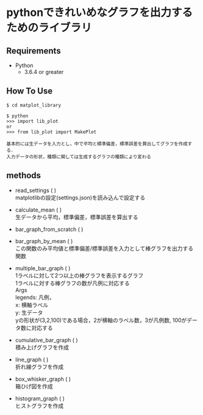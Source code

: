 # pythonできれいめなグラフを出力するためのライブラリ

## Requirements
- Python
    - 3.6.4 or greater

## How To Use
```
$ cd matplot_library

$ python
>>> import lib_plot
or
>>> from lib_plot import MakePlot

基本的には生データを入力とし，中で平均と標準偏差，標準誤差を算出してグラフを作成する．
入力データの形状，種類に関しては生成するグラフの種類により変わる
```


## methods

- read_settings ( )  
matplotlibの設定(settings.json)を読み込んで設定する

- calculate_mean ( )  
生データから平均，標準偏差，標準誤差を算出する

- bar_graph_from_scratch ( )  


- bar_graph_by_mean ( )  
この関数のみ平均値と標準偏差/標準誤差を入力として棒グラフを出力する関数

- multiple_bar_graph ( )  
1ラベルに対して2つ以上の棒グラフを表示するグラフ  
1ラベルに対する棒グラフの数が凡例に対応する  
Args  
legends: 凡例，  
x:  横軸ラベル  
y:  生データ  
yの形状が(3,2,100)である場合，2が横軸のラベル数，3が凡例数, 100がデータ数に対応する  


- cumulative_bar_graph ( )  
積み上げグラフを作成  


- line_graph ( )  
折れ線グラフを作成


- box_whisker_graph ( )  
箱ひげ図を作成


- histogram_graph ( )  
ヒストグラフを作成

